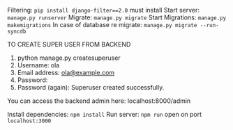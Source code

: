 <!-- BACKEND COMMANDS -->

Filtering: `pip install django-filter==2.0` must install
Start server: `manage.py runserver`
Migrate: `manage.py migrate`
Start Migrations: `manage.py makemigrations`
In case of database re migrate: `manage.py migrate --run-syncdb`

TO CREATE SUPER USER FROM BACKEND

1. python manage.py createsuperuser
2. Username: ola
3. Email address: ola@example.com
4. Password:
5. Password (again):
   Superuser created successfully.

You can access the backend admin here:
localhost:8000/admin

<!-- FRONTEND -->

Install dependencies: `npm install`
Run server: `npm run`
open on port `localhost:3000`

